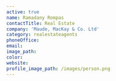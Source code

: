 ```yaml
---
active: true
name: Ramadany Rompas
contactTitle: Real Estate
company: 'Maude, MacKay & Co. Ltd'
category: realestateagents
phoneOffice:
email:
image_path:
color:
website:
profile_image_path: /images/person.png
---
```



